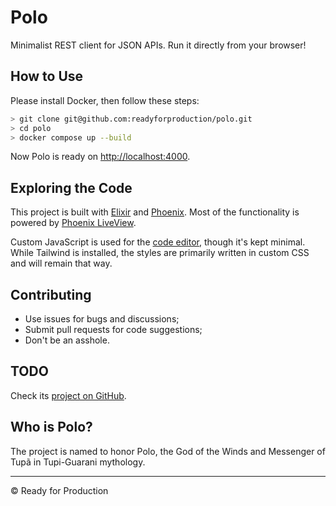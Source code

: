 # Polo

Minimalist REST client for JSON APIs. Run it directly from your browser!

## How to Use

Please install Docker, then follow these steps:

```bash
> git clone git@github.com:readyforproduction/polo.git
> cd polo
> docker compose up --build
```

Now Polo is ready on [http://localhost:4000](http://localhost:4000).

## Exploring the Code

This project is built with [Elixir](https://elixir-lang.org/) and [Phoenix](https://www.phoenixframework.org/). Most
of the functionality is powered by [Phoenix LiveView](https://hexdocs.pm/phoenix_live_view/Phoenix.LiveView.html).

Custom JavaScript is used for the [code editor](https://codemirror.net), though it's kept minimal. While Tailwind is
installed, the styles are primarily written in custom CSS and will remain that way.

## Contributing

* Use issues for bugs and discussions;
* Submit pull requests for code suggestions;
* Don't be an asshole.

## TODO

Check its [project on GitHub](https://github.com/orgs/readyforproduction/projects/9).

## Who is Polo?

The project is named to honor Polo, the God of the Winds and Messenger of Tupã in Tupi-Guarani mythology.

---

© Ready for Production
